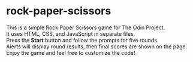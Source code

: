 # rock-paper-scissors

This is a simple Rock Paper Scissors game for The Odin Project.  
It uses HTML, CSS, and JavaScript in separate files.  
Press the **Start** button and follow the prompts for five rounds.  
Alerts will display round results, then final scores are shown on the page.  
Enjoy the game and feel free to customize the code!